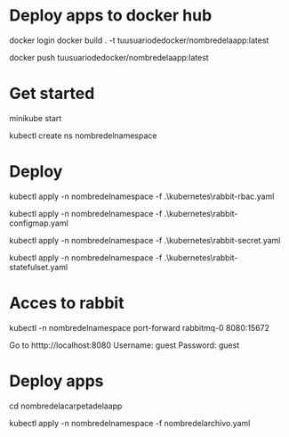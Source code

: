 # Deploy apps to docker hub

docker login
docker build . -t tuusuariodedocker/nombredelaapp:latest

docker push tuusuariodedocker/nombredelaapp:latest

# Get started

minikube start

kubectl create ns nombredelnamespace

# Deploy

kubectl apply -n nombredelnamespace -f .\kubernetes\rabbit-rbac.yaml

kubectl apply -n nombredelnamespace -f .\kubernetes\rabbit-configmap.yaml

kubectl apply -n nombredelnamespace -f .\kubernetes\rabbit-secret.yaml

kubectl apply -n nombredelnamespace -f .\kubernetes\rabbit-statefulset.yaml

# Acces to rabbit

kubectl -n nombredelnamespace port-forward rabbitmq-0 8080:15672

Go to htttp://localhost:8080
Username: guest
Password: guest

# Deploy apps

cd nombredelacarpetadelaapp

kubectl apply -n nombredelnamespace -f nombredelarchivo.yaml
